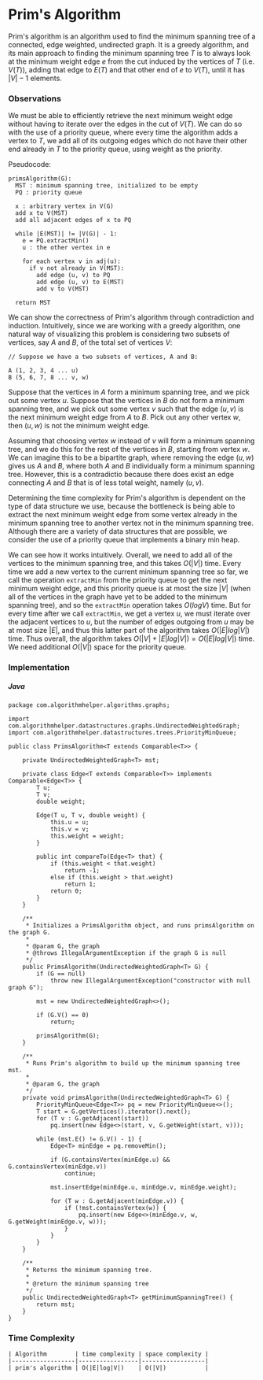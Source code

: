 # Prim's Algorithm

Prim's algorithm is an algorithm used to find the minimum spanning tree of a connected, edge
weighted, undirected graph. It is a greedy algorithm, and its main approach to finding the 
minimum spanning tree $T$ is to always look at the minimum weight edge $e$ from the cut induced by
the vertices of $T$ (i.e. $V(T)$), adding that edge to $E(T)$ and that other end of $e$ to $V(T)$,
until it has $|V|-1$ elements.

### Observations

We must be able to efficiently retrieve the next minimum weight edge without having to iterate over
the edges in the cut of $V(T)$. We can do so with the use of a priority queue, where every time the
algorithm adds a vertex to $T$, we add all of its outgoing edges which do not have their other end
already in $T$ to the priority queue, using weight as the priority. 

Pseudocode:

```
primsAlgorithm(G):
  MST : minimum spanning tree, initialized to be empty
  PQ : priority queue

  x : arbitrary vertex in V(G)
  add x to V(MST)
  add all adjacent edges of x to PQ

  while |E(MST)| != |V(G)| - 1:
    e = PQ.extractMin()
    u : the other vertex in e

    for each vertex v in adj(u):
      if v not already in V(MST):
        add edge (u, v) to PQ
        add edge (u, v) to E(MST)
        add v to V(MST)

  return MST
```

We can show the correctness of Prim's algorithm through contradiction and induction. Intuitively, 
since we are working with a greedy algorithm, one natural way of visualizing this problem is
considering two subsets of vertices, say $A$ and $B$, of the total set of vertices $V$:

```
// Suppose we have a two subsets of vertices, A and B:

A (1, 2, 3, 4 ... u)
B (5, 6, 7, 8 ... v, w)
```

Suppose that the vertices in $A$ form a minimum spanning tree, and we pick out some vertex $u$. 
Suppose that the vertices in $B$ do not form a minimum spanning tree, and we pick out some vertex
$v$ such that the edge $(u, v)$ is the next minimum weight edge from $A$ to $B$. Pick out any other
vertex $w$, then $(u, w)$ is not the minimum weight edge.

Assuming that choosing vertex $w$ instead of $v$ will form a minimum spanning tree, and we do this
for the rest of the vertices in $B$, starting from vertex $w$. We can imagine this to be a bipartite 
graph, where removing the edge $(u, w)$ gives us $A$ and $B$, where both $A$ and $B$ individually 
form a minimum spanning tree. However, this is a contradictio because there does exist an edge 
connecting $A$ and $B$ that is of less total weight, namely $(u, v)$. 

Determining the time complexity for Prim's algorithm is dependent on the type of data structure we
use, because the bottleneck is being able to extract the next minimum weight edge from some vertex
already in the minimum spanning tree to another vertex not in the minimum spanning tree. Although
there are a variety of data structures that are possible, we consider the use of a priority queue
that implements a binary min heap.

We can see how it works intuitively. Overall, we need to add all of the vertices to the minimum 
spanning tree, and this takes $O(|V|)$ time. Every time we add a new vertex to the current minimum
spanning tree so far, we call the operation `extractMin` from the priority queue to get the next
minimum weight edge, and this priority queue is at most the size $|V|$ (when all of the vertices in
the graph have yet to be added to the minimum spanning tree), and so the `extractMin` operation 
takes $O(logV)$ time. But for every time after we call `extractMin`, we get a vertex $u$, we must 
iterate over the adjacent vertices to $u$, but the number of edges outgoing from $u$ may be at most
size $|E|$, and thus this latter part of the algorithm takes $O(|E|log|V|)$ time. Thus overall, the 
algorithm takes $O(|V| + |E|log|V|) = O(|E|log|V|)$ time. We need additional $O(|V|)$ space for the 
priority queue.

### Implementation

##### Java

```
package com.algorithmhelper.algorithms.graphs;

import com.algorithmhelper.datastructures.graphs.UndirectedWeightedGraph;
import com.algorithmhelper.datastructures.trees.PriorityMinQueue;

public class PrimsAlgorithm<T extends Comparable<T>> {

    private UndirectedWeightedGraph<T> mst;

    private class Edge<T extends Comparable<T>> implements Comparable<Edge<T>> {
        T u;
        T v;
        double weight;

        Edge(T u, T v, double weight) {
            this.u = u;
            this.v = v;
            this.weight = weight;
        }

        public int compareTo(Edge<T> that) {
            if (this.weight < that.weight)
                return -1;
            else if (this.weight > that.weight)
                return 1;
            return 0;
        }
    }

    /**
     * Initializes a PrimsAlgorithm object, and runs primsAlgorithm on the graph G.
     *
     * @param G, the graph
     * @throws IllegalArgumentException if the graph G is null
     */
    public PrimsAlgorithm(UndirectedWeightedGraph<T> G) {
        if (G == null)
            throw new IllegalArgumentException("constructor with null graph G");

        mst = new UndirectedWeightedGraph<>();

        if (G.V() == 0)
            return;

        primsAlgorithm(G);
    }

    /**
     * Runs Prim's algorithm to build up the minimum spanning tree mst.
     *
     * @param G, the graph
     */
    private void primsAlgorithm(UndirectedWeightedGraph<T> G) {
        PriorityMinQueue<Edge<T>> pq = new PriorityMinQueue<>();
        T start = G.getVertices().iterator().next();
        for (T v : G.getAdjacent(start))
            pq.insert(new Edge<>(start, v, G.getWeight(start, v)));

        while (mst.E() != G.V() - 1) {
            Edge<T> minEdge = pq.removeMin();

            if (G.containsVertex(minEdge.u) && G.containsVertex(minEdge.v))
                continue;

            mst.insertEdge(minEdge.u, minEdge.v, minEdge.weight);

            for (T w : G.getAdjacent(minEdge.v)) {
                if (!mst.containsVertex(w)) {
                    pq.insert(new Edge<>(minEdge.v, w, G.getWeight(minEdge.v, w)));
                }
            }
        }
    }

    /**
     * Returns the minimum spanning tree.
     *
     * @return the minimum spanning tree
     */
    public UndirectedWeightedGraph<T> getMinimumSpanningTree() {
        return mst;
    }
}
```

### Time Complexity

```
| Algorithm        | time complexity | space complexity |
|------------------|-----------------|------------------|
| prim's algorithm | O(|E|log|V|)    | O(|V|)           |
```
